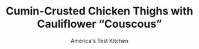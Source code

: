 ---
layout: ../../layouts/MarkdownPostLayout.astro
title: Cumin-Crusted Chicken Thighs with Cauliflower “Couscous”
author: America's Test Kitchen
pubDate: 2023-03-15
description: "Sprinkling cumin over the chicken after browning and before roasting ensures pleasantly toasted seeds without any bitter burnt bite."
image_url: https://res.cloudinary.com/hksqkdlah/image/upload/ar_1:1,c_fill,dpr_2.0,f_auto,fl_lossy.progressive.strip_profile,g_faces:auto,q_auto:low,w_344/32825_sfs-cuminchickenthighscauliflowercouscous-16
tags: ["Main Courses","Chicken","Weeknight"]
calories: 2526
protein: 44
carbohydrates: 14
fats: 
fiber: 6
ingredients: ["8 (5- to 7-ounce) bone-in, chicken thighs","1 1/4 teaspoons, table salt, divided","1 1/4 teaspoons, pepper, divided","1 tablespoon, vegetable oil","4 teaspoons, cumin seeds","1 head, cauliflower (2 pounds), cored and cut into 1/2-inch pieces","1 teaspoon, paprika","1/2 cup, chopped fresh mint, plus 2 tablespoons torn mint leaves","1 1/2 teaspoons, grated lime zest, plus lime wedges for serving"]
serves: 4
time: "30 minutes"
instructions: ["Adjust oven rack to upper-middle position and heat oven to 375 degrees. Pat chicken dry with paper towels; sprinkle with 1/2 teaspoon salt and 1/2 teaspoon pepper. Heat oil in 12-inch nonstick skillet over medium-high heat until just smoking. Add chicken, skin side down, and cook until well browned, about 7 minutes. Transfer chicken, skin side up, to rimmed baking sheet (do not wipe out skillet) and sprinkle 2 teaspoons cumin seeds over top. Roast until chicken registers 175 degrees, about 15 minutes.","Meanwhile, working in 2 batches, pulse cauliflower in food processor to 1/4- to 1/8-inch pieces, about 6 pulses. Heat fat remaining in skillet over medium-high heat until shimmering. Add cauliflower, paprika, remaining 3/4 teaspoon salt, remaining 3/4 teaspoon pepper, and remaining 2 teaspoons cumin seeds and cook until just tender, about 7 minutes. Off heat, stir in chopped mint and lime zest.","Serve chicken with cauliflower “couscous” and lime wedges, sprinkling torn mint leaves over top."]
nutrition: ["1282 mg Potassium","494 mg Phosphorus","116 mg Calcium","5 mg Iron","94 mg Magnesium","995 mg Sodium","3 mg Zinc","44 g Fat","12 mg Niacin (B3)","19 g Monounsaturated","9 g Polyunsaturated","112 mg Vitamin C","233 mg Cholesterol","11 g Saturated","6 g Fiber","149 µg Folate (food)","4 g Sugars","42 µg Vitamin K","379 g Water","14 g Carbs","149 µg Folate equivalent (total)","44 g Protein","1 mg Vitamin E","1 µg Vitamin B12","1 mg Vitamin B6","93 µg Vitamin A","631 kcal Energy","2526 calories"]
notes: "Be sure to keep the rendered chicken fat in the skillet after step 1; the schmaltz adds flavor and richness to the cauliflower."
---